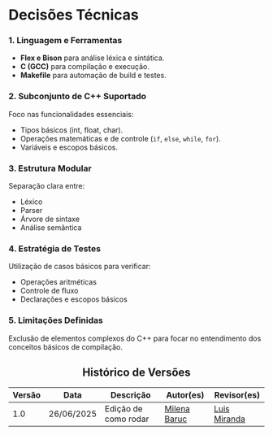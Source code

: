 # Decisões Técnicas

### 1. Linguagem e Ferramentas

- **Flex e Bison** para análise léxica e sintática.
- **C (GCC)** para compilação e execução.
- **Makefile** para automação de build e testes.

### 2. Subconjunto de C++ Suportado

Foco nas funcionalidades essenciais:

- Tipos básicos (int, float, char).
- Operações matemáticas e de controle (`if`, `else`, `while`, `for`).
- Variáveis e escopos básicos.

### 3. Estrutura Modular

Separação clara entre:

- Léxico
- Parser
- Árvore de sintaxe
- Análise semântica

### 4. Estratégia de Testes

Utilização de casos básicos para verificar:

- Operações aritméticas
- Controle de fluxo
- Declarações e escopos básicos

### 5. Limitações Definidas

Exclusão de elementos complexos do C++ para focar no entendimento dos conceitos básicos de compilação.

<center>

## Histórico de Versões

| Versão |    Data    | Descrição                       | Autor(es)                                 | Revisor(es)                                         |
|--------|:----------:|---------------------------------|-------------------------------------------|-----------------------------------------------------|
| 1.0    | 26/06/2025 | Edição de como rodar | [Milena Baruc](https://github.com/MilenaBaruc) | [Luis Miranda](https://github.com/LuisMiranda10) |

</center>
